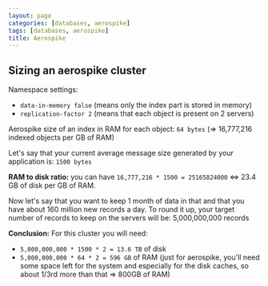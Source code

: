 ```yaml
---
layout: page
categories: [databases, aerospike]
tags: [databases, aerospike]
title: Aerospike
---
```


## Sizing an aerospike cluster

Namespace settings:

 * `data-in-memory false` (means only the index part is stored in memory)
 * `replication-factor 2` (means that each object is present on 2 servers)

Aerospike size of an index in RAM for each object: `64 bytes` (=> 16,777,216 indexed objects per GB of RAM)

Let's say that your current average message size generated by your application is: `1500 bytes`

**RAM to disk ratio:** you can have `16,777,216 * 1500 = 25165824000` <=> 23.4 GB of disk per GB of RAM.

Now let's say that you want to keep 1 month of data in that and that you have about 160 million new records a day.
To round it up, your target number of records to keep on the servers will be: 5,000,000,000 records

**Conclusion:** For this cluster you will need:

 * `5,000,000,000 * 1500 * 2 = 13.6 TB` of disk
 * `5,000,000,000 * 64 * 2 = 596 GB` of RAM (just for aerospike, you'll need some space
left for the system and especially for the disk caches, so about 1/3rd more than that => 800GB of RAM)
